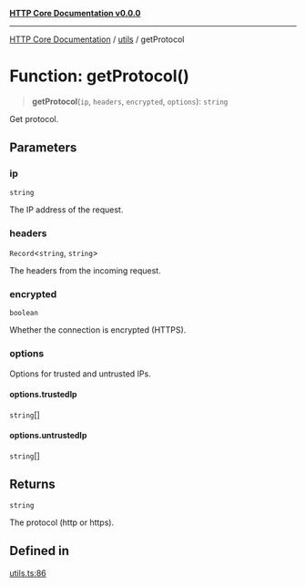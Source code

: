 [**HTTP Core Documentation v0.0.0**](../../README.md)

***

[HTTP Core Documentation](../../modules.md) / [utils](../README.md) / getProtocol

# Function: getProtocol()

> **getProtocol**(`ip`, `headers`, `encrypted`, `options`): `string`

Get protocol.

## Parameters

### ip

`string`

The IP address of the request.

### headers

`Record`\<`string`, `string`\>

The headers from the incoming request.

### encrypted

`boolean`

Whether the connection is encrypted (HTTPS).

### options

Options for trusted and untrusted IPs.

#### options.trustedIp

`string`[]

#### options.untrustedIp

`string`[]

## Returns

`string`

The protocol (http or https).

## Defined in

[utils.ts:86](https://github.com/stonemjs/http-core/blob/a162480c16327760396238c341daab61793d5440/src/utils.ts#L86)
